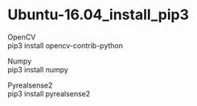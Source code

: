 # Ubuntu-16.04_install_pip3

OpenCV<br>
pip3 install opencv-contrib-python<br>

Numpy<br>
pip3 install numpy<br>

Pyrealsense2<br>
pip3 install pyrealsense2<br>
